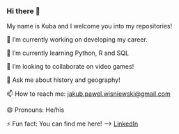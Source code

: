 ### Hi there 👋
My name is Kuba and I welcome you into my repositories!

🔭 I’m currently working on developing my career.

🌱 I’m currently learning Python, R and SQL

👯 I’m looking to collaborate on video games!

💬 Ask me about history and geography!

📫 How to reach me: jakub.pawel.wisniewski@gmail.com

😄 Pronouns: He/his

⚡ Fun fact: You can find me here! --> [LinkedIn](https://linkedin.com/in/jakub-wisniewski-a89408188)
